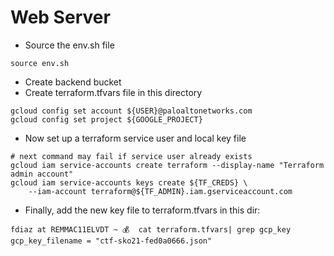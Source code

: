 # Web Server

- Source the env.sh file

```
source env.sh
```

- Create backend bucket
- Create terraform.tfvars file in this directory

```
gcloud config set account ${USER}@paloaltonetworks.com 
gcloud config set project ${GOOGLE_PROJECT}
```
- Now set up a terraform service user and local key file
```
# next command may fail if service user already exists
gcloud iam service-accounts create terraform --display-name "Terraform admin account"
gcloud iam service-accounts keys create ${TF_CREDS} \
    --iam-account terraform@${TF_ADMIN}.iam.gserviceaccount.com
```

- Finally, add the new key file to terraform.tfvars in this dir:
```
fdiaz at REMMAC11ELVDT ~ 💰  cat terraform.tfvars| grep gcp_key
gcp_key_filename = "ctf-sko21-fed0a0666.json"
```
